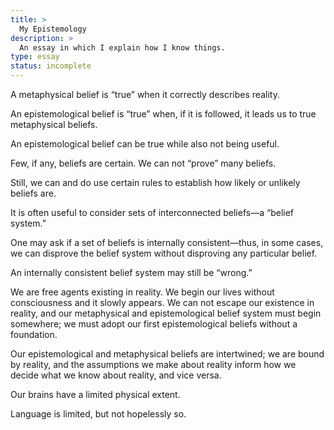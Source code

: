 ```yaml
---
title: >
  My Epistemology
description: >
  An essay in which I explain how I know things.
type: essay
status: incomplete
---
```


A metaphysical belief is “true” when it correctly describes reality.

An epistemological belief is “true” when, if it is followed, it leads us to true metaphysical beliefs.

An epistemological belief can be true while also not being useful.

Few, if any, beliefs are certain.  We can not “prove” many beliefs.

Still, we can and do use certain rules to establish how likely or unlikely beliefs are.

It is often useful to consider sets of interconnected beliefs—a “belief system.”

One may ask if a set of beliefs is internally consistent—thus, in some cases, we can disprove the belief system without disproving any particular belief.

An internally consistent belief system may still be “wrong.”

We are free agents existing in reality.  We begin our lives without consciousness and it slowly appears.  We can not escape our existence in reality, and our metaphysical and epistemological belief system must begin somewhere; we must adopt our first epistemological beliefs without a foundation.

Our epistemological and metaphysical beliefs are intertwined; we are bound by reality, and the assumptions we make about reality inform how we decide what we know about reality, and vice versa.

Our brains have a limited physical extent.

Language is limited, but not hopelessly so.
